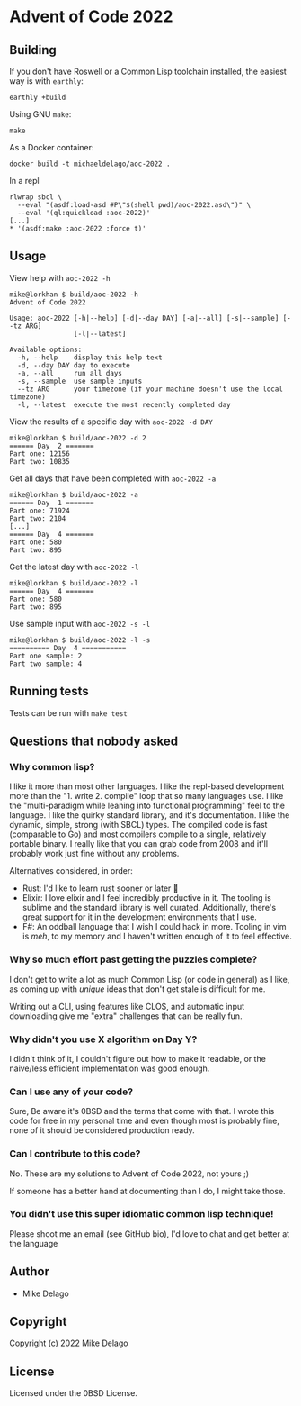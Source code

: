 # Advent of Code 2022


## Building

If you don't have Roswell or a Common Lisp toolchain installed, the easiest way is with `earthly`:

`earthly +build`

Using GNU `make`:

`make`

As a Docker container:

`docker build -t michaeldelago/aoc-2022 .`

In a repl

```
rlwrap sbcl \
  --eval "(asdf:load-asd #P\"$(shell pwd)/aoc-2022.asd\")" \
  --eval '(ql:quickload :aoc-2022)'
[...]
* '(asdf:make :aoc-2022 :force t)'
```

## Usage

View help with `aoc-2022 -h`

```
mike@lorkhan $ build/aoc-2022 -h
Advent of Code 2022

Usage: aoc-2022 [-h|--help] [-d|--day DAY] [-a|--all] [-s|--sample] [--tz ARG]
                [-l|--latest]

Available options:
  -h, --help    display this help text
  -d, --day DAY day to execute
  -a, --all     run all days
  -s, --sample  use sample inputs
  --tz ARG      your timezone (if your machine doesn't use the local timezone)
  -l, --latest  execute the most recently completed day
```

View the results of a specific day with `aoc-2022 -d DAY`

```
mike@lorkhan $ build/aoc-2022 -d 2
====== Day  2 =======
Part one: 12156
Part two: 10835
```

Get all days that have been completed with `aoc-2022 -a`

```
mike@lorkhan $ build/aoc-2022 -a 
====== Day  1 =======
Part one: 71924
Part two: 2104
[...]
====== Day  4 =======
Part one: 580
Part two: 895
```

Get the latest day with `aoc-2022 -l`

```
mike@lorkhan $ build/aoc-2022 -l 
====== Day  4 =======
Part one: 580
Part two: 895
```

Use sample input with `aoc-2022 -s -l`

```
mike@lorkhan $ build/aoc-2022 -l -s
========== Day  4 ===========
Part one sample: 2
Part two sample: 4
```

## Running tests

Tests can be run with `make test`

## Questions that nobody asked

### Why common lisp?

I like it more than most other languages. I like the repl-based development more than the "1. write 2. compile" loop that so many languages use. I like the "multi-paradigm while leaning into functional programming" feel to the language. I like the quirky standard library, and it's documentation. I like the dynamic, simple, strong (with SBCL) types. The compiled code is fast (comparable to Go) and most compilers compile to a single, relatively portable binary. I really like that you can grab code from 2008 and it'll probably work just fine without any problems.

Alternatives considered, in order:

- Rust: I'd like to learn rust sooner or later :shrug:
- Elixir: I love elixir and I feel incredibly productive in it. The tooling is sublime and the standard library is well curated. Additionally, there's great support for it in the development environments that I use. 
- F#: An oddball language that I wish I could hack in more. Tooling in vim is *meh*, to my memory and I haven't written enough of it to feel effective.

### Why so much effort past getting the puzzles complete?

I don't get to write a lot as much Common Lisp (or code in general) as I like, as coming up with *unique* ideas that don't get stale is difficult for me. 

Writing out a CLI, using features like CLOS, and automatic input downloading give me "extra" challenges that can be really fun. 

### Why didn't you use X algorithm on Day Y?

I didn't think of it, I couldn't figure out how to make it readable, or the naive/less efficient implementation was good enough.

### Can I use any of your code?

Sure, Be aware it's 0BSD and the terms that come with that. I wrote this code for free in my personal time and even though most is probably fine, none of it should be considered production ready. 

### Can I contribute to this code?

No. These are my solutions to Advent of Code 2022, not yours ;)

If someone has a better hand at documenting than I do, I might take those. 

### You didn't use this super idiomatic common lisp technique!

Please shoot me an email (see GitHub bio), I'd love to chat and get better at the language

## Author

* Mike Delago

## Copyright

Copyright (c) 2022 Mike Delago

## License

Licensed under the 0BSD License.
